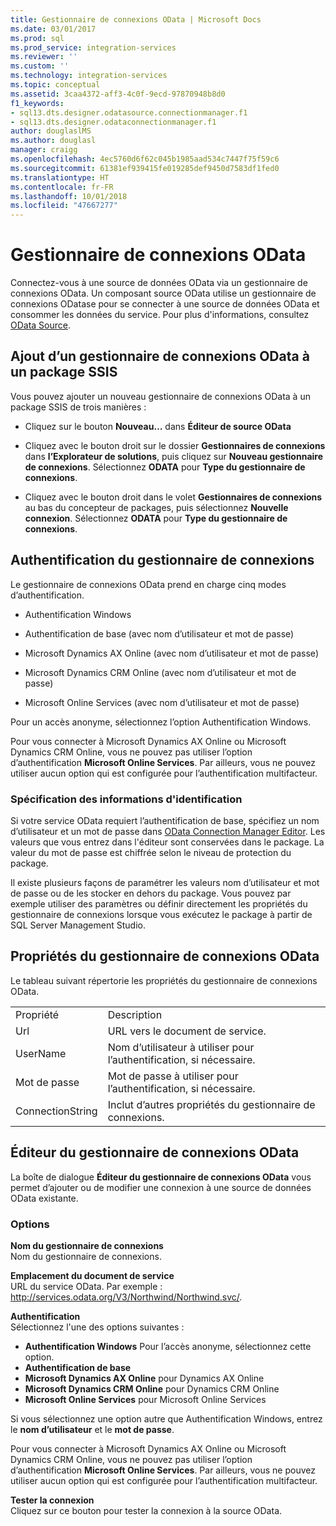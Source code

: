 ```yaml
---
title: Gestionnaire de connexions OData | Microsoft Docs
ms.date: 03/01/2017
ms.prod: sql
ms.prod_service: integration-services
ms.reviewer: ''
ms.custom: ''
ms.technology: integration-services
ms.topic: conceptual
ms.assetid: 3caa4372-aff3-4c0f-9ecd-97870948b8d0
f1_keywords:
- sql13.dts.designer.odatasource.connectionmanager.f1
- sql13.dts.designer.odataconnectionmanager.f1
author: douglaslMS
ms.author: douglasl
manager: craigg
ms.openlocfilehash: 4ec5760d6f62c045b1985aad534c7447f75f59c6
ms.sourcegitcommit: 61381ef939415fe019285def9450d7583df1fed0
ms.translationtype: HT
ms.contentlocale: fr-FR
ms.lasthandoff: 10/01/2018
ms.locfileid: "47667277"
---
```

# <a name="odata-connection-manager"></a>Gestionnaire de connexions OData
 Connectez-vous à une source de données OData via un gestionnaire de connexions OData. Un composant source OData utilise un gestionnaire de connexions ODatase pour se connecter à une source de données OData et consommer les données du service. Pour plus d'informations, consultez [OData Source](../../integration-services/data-flow/odata-source.md).  
  
## <a name="adding-an-odata-connection-manager-to-an-ssis-package"></a>Ajout d’un gestionnaire de connexions OData à un package SSIS  
 Vous pouvez ajouter un nouveau gestionnaire de connexions OData à un package SSIS de trois manières :  
  
-   Cliquez sur le bouton **Nouveau…** dans **Éditeur de source OData**  
  
-   Cliquez avec le bouton droit sur le dossier **Gestionnaires de connexions** dans **l’Explorateur de solutions**, puis cliquez sur **Nouveau gestionnaire de connexions**. Sélectionnez **ODATA** pour **Type du gestionnaire de connexions**.  
  
-   Cliquez avec le bouton droit dans le volet **Gestionnaires de connexions** au bas du concepteur de packages, puis sélectionnez **Nouvelle connexion**. Sélectionnez **ODATA** pour **Type du gestionnaire de connexions**.  
  
## <a name="connection-manager-authentication"></a>Authentification du gestionnaire de connexions  
 Le gestionnaire de connexions OData prend en charge cinq modes d’authentification.  
  
-   Authentification Windows  
  
-   Authentification de base (avec nom d’utilisateur et mot de passe)  

-   Microsoft Dynamics AX Online (avec nom d’utilisateur et mot de passe)
  
-   Microsoft Dynamics CRM Online (avec nom d’utilisateur et mot de passe)
  
-   Microsoft Online Services (avec nom d’utilisateur et mot de passe)  
  
Pour un accès anonyme, sélectionnez l’option Authentification Windows.  

Pour vous connecter à Microsoft Dynamics AX Online ou Microsoft Dynamics CRM Online, vous ne pouvez pas utiliser l’option d’authentification **Microsoft Online Services**. Par ailleurs, vous ne pouvez utiliser aucun option qui est configurée pour l’authentification multifacteur.
  
### <a name="specifying-and-securing-credentials"></a>Spécification des informations d'identification  
 Si votre service OData requiert l’authentification de base, spécifiez un nom d’utilisateur et un mot de passe dans [OData Connection Manager Editor](../../integration-services/connection-manager/odata-connection-manager-editor.md). Les valeurs que vous entrez dans l'éditeur sont conservées dans le package. La valeur du mot de passe est chiffrée selon le niveau de protection du package.  
  
 Il existe plusieurs façons de paramétrer les valeurs nom d’utilisateur et mot de passe ou de les stocker en dehors du package. Vous pouvez par exemple utiliser des paramètres ou définir directement les propriétés du gestionnaire de connexions lorsque vous exécutez le package à partir de SQL Server Management Studio.  
  
## <a name="odata-connection-manager-properties"></a>Propriétés du gestionnaire de connexions OData  
 Le tableau suivant répertorie les propriétés du gestionnaire de connexions OData.  
  
|||  
|-|-|  
|Propriété|Description|  
|Url|URL vers le document de service.|  
|UserName|Nom d’utilisateur à utiliser pour l’authentification, si nécessaire.|  
|Mot de passe|Mot de passe à utiliser pour l’authentification, si nécessaire.|  
|ConnectionString|Inclut d’autres propriétés du gestionnaire de connexions.|  
  
## <a name="odata-connection-manager-editor"></a>Éditeur du gestionnaire de connexions OData
  La boîte de dialogue **Éditeur du gestionnaire de connexions OData** vous permet d’ajouter ou de modifier une connexion à une source de données OData existante.  
  
### <a name="options"></a>Options  
 **Nom du gestionnaire de connexions**  
 Nom du gestionnaire de connexions.  
  
 **Emplacement du document de service**  
 URL du service OData. Par exemple : http://services.odata.org/V3/Northwind/Northwind.svc/.  
  
 **Authentification**  
Sélectionnez l'une des options suivantes :
-   **Authentification Windows** Pour l’accès anonyme, sélectionnez cette option.
-   **Authentification de base** 
-   **Microsoft Dynamics AX Online** pour Dynamics AX Online
-   **Microsoft Dynamics CRM Online** pour Dynamics CRM Online
-   **Microsoft Online Services** pour Microsoft Online Services

Si vous sélectionnez une option autre que Authentification Windows, entrez le **nom d’utilisateur** et le **mot de passe**. 

Pour vous connecter à Microsoft Dynamics AX Online ou Microsoft Dynamics CRM Online, vous ne pouvez pas utiliser l’option d’authentification **Microsoft Online Services**. Par ailleurs, vous ne pouvez utiliser aucun option qui est configurée pour l’authentification multifacteur.

 **Tester la connexion**  
 Cliquez sur ce bouton pour tester la connexion à la source OData.  
